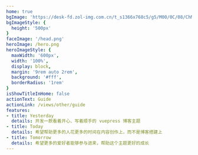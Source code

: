 ```yaml
---
home: true
bgImage: 'https://desk-fd.zol-img.com.cn/t_s1366x768c5/g5/M00/0C/08/ChMkJlwjWCuINj10AAWyQ_9YkrkAAuAJwA1l5kABbJb880.jpg'
bgImageStyle: {
  height: '500px'
}
faceImage: '/head.png'
heroImage: /hero.png
heroImageStyle: {
  maxWidth: '600px',
  width: '100%',
  display: block,
  margin: '9rem auto 2rem',
  background: '#fff',
  borderRadius: '1rem'
}
isShowTitleInHome: false
actionText: Guide
actionLink: /views/other/guide
features:
- title: Yesterday
  details: 开发一款看着开心、写着顺手的 vuepress 博客主题
- title: Today
  details: 希望帮助更多的人花更多的时间在内容创作上，而不是博客搭建上
- title: Tomorrow
  details: 希望更多的爱好者能够参与进来，帮助这个主题更好的成长
---
```


 <comment-comment/>
